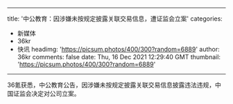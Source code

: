 
---
title: '中公教育：因涉嫌未按规定披露关联交易信息，遭证监会立案'
categories: 
 - 新媒体
 - 36kr
 - 快讯
headimg: 'https://picsum.photos/400/300?random=6889'
author: 36kr
comments: false
date: Thu, 16 Dec 2021 12:29:40 GMT
thumbnail: 'https://picsum.photos/400/300?random=6889'
---

<div>   
36氪获悉，中公教育公告，因涉嫌未按规定披露关联交易信息披露违法违规，中国证监会决定对公司立案。  
</div>
            